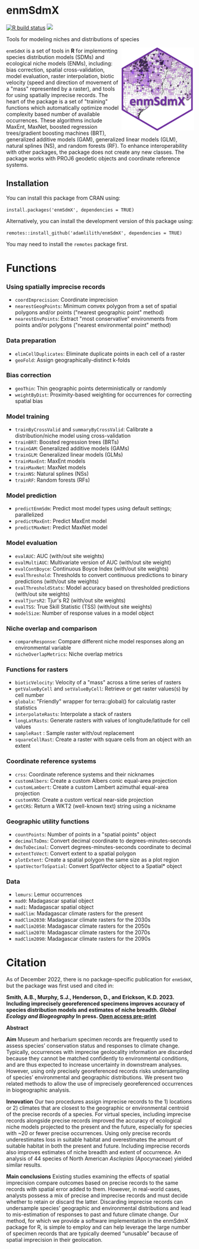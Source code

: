 # enmSdmX
<!-- badges: start -->
[![R build status](https://github.com/r-lib/rcmdcheck/workflows/R-CMD-check/badge.svg)](https://github.com/r-lib/rcmdcheck/actions)
[![](https://www.r-pkg.org/badges/version/rcmdcheck)](https://www.r-pkg.org/pkg/rcmdcheck)
<!-- badges: end -->

Tools for modeling niches and distributions of species

<img align="right" src="enmSdmX.png" height="223"/>

`enmSdmX` is a set of tools in <b>R</b> for implementing species distribution models (SDMs) and ecological niche models (ENMs), including: bias correction, spatial cross-validation, model evaluation, raster interpolation, biotic velocity (speed and direction of movement of a "mass" represented by a raster), and tools for using spatially imprecise records. The heart of the package is a set of "training" functions which automatically optimize model complexity based number of available occurrences. These algorithms include MaxEnt, MaxNet, boosted regression trees/gradient boosting machines (BRT), generalized additive models (GAM), generalized linear models (GLM),	natural splines (NS), and random forests (RF). To enhance interoperability with other packages, the package does not create any new classes. The package works with PROJ6 geodetic objects and coordinate reference systems.

## Installation ##
You can install this package from CRAN using:

`install.packages('enmSdmX', dependencies = TRUE)`

Alternatively, you can install the development version of this package using:

`remotes::install_github('adamlilith/enmSdmX', dependencies = TRUE)`  

You may need to install the `remotes` package first.

# Functions #

### Using spatially imprecise records
* `coordImprecision`: Coordinate imprecision
* `nearestGeogPoints`: Minimum convex polygon from a set of spatial polygons and/or points ("nearest geographic point" method)
* `nearestEnvPoints`:  Extract "most conservative" environments from points and/or polygons ("nearest environmental point" method)

### Data preparation ###
* `elimCellDuplicates`: Eliminate duplicate points in each cell of a raster
* `geoFold`: Assign geographically-distinct k-folds

### Bias correction
* `geoThin`: Thin geographic points deterministically or randomly
* `weightByDist`: Proximity-based weighting for occurrences for correcting spatial bias

### Model training ###
* `trainByCrossValid` and `summaryByCrossValid`: Calibrate a distribution/niche model using cross-validation
* `trainBRT`: Boosted regression trees (BRTs)
* `trainGAM`: Generalized additive models (GAMs)
* `trainGLM`: Generalized linear models (GLMs)
* `trainMaxEnt`: MaxEnt models
* `trainMaxNet`: MaxNet models
* `trainNS`: Natural splines (NSs)
* `trainRF`: Random forests (RFs)  

### Model prediction ###
* `predictEnmSdm`: Predict most model types using default settings; parallelized
* `predictMaxEnt`: Predict MaxEnt model
* `predictMaxNet`: Predict MaxNet model

### Model evaluation ###
* `evalAUC`: AUC (with/out site weights)
* `evalMultiAUC`: Multivariate version of AUC (with/out site weight)
* `evalContBoyce`: Continuous Boyce Index (with/out site weights)
* `evalThreshold`: Thresholds to convert continuous predictions to binary predictions (with/out site weights)
* `evalThresholdStats`: Model accuracy based on thresholded predictions (with/out site weights)
* `evalTjursR2`: Tjur's R2 (with/out site weights)
* `evalTSS`: True Skill Statistic (TSS) (with/out site weights)
* `modelSize`: Number of response values in a model object

### Niche overlap and comparison ###
* `compareResponse`: Compare different niche model responses along an environmental variable
* `nicheOverlapMetrics`: Niche overlap metrics

### Functions for rasters ###
* `bioticVelocity`: Velocity of a "mass" across a time series of rasters
* `getValueByCell` and `setValueByCell`: Retrieve or get raster values(s) by cell number
* `globalx`: "Friendly" wrapper for terra::global() for calculatig raster statistics
* `interpolateRasts`: Interpolate a stack of rasters
* `longLatRasts`: Generate rasters with values of longitude/latitude for cell values
* `sampleRast` : Sample raster with/out replacement
* `squareCellRast`: Create a raster with square cells from an object with an extent

### Coordinate reference systems ###
* `crss`: Coordinate reference systems and their nicknames
* `customAlbers`: Create a custom Albers conic equal-area projection
* `customLambert`: Create a custom Lambert azimuthal equal-area projection
* `customVNS`: Create a custom vertical near-side projection
* `getCRS`: Return a WKT2 (well-known text) string using a nickname

### Geographic utility functions ###
* `countPoints`: Number of points in a "spatial points" object
* `decimalToDms`: Convert decimal coordinate to degrees-minutes-seconds
* `dmsToDecimal`: Convert degrees-minutes-seconds coordinate to decimal
* `extentToVect`: Convert extent to a spatial polygon
* `plotExtent`: Create a spatial polygon the same size as a plot region
* `spatVectorToSpatial`: Convert SpatVector object to a Spatial* object

### Data
* `lemurs`: Lemur occurrences
* `mad0`: Madagascar spatial object
* `mad1`: Madagascar spatial object
* `madClim`: Madagascar climate rasters for the present
* `madClim2030`: Madagascar climate rasters for the 2030s
* `madClim2050`: Madagascar climate rasters for the 2050s
* `madClim2070`: Madagascar climate rasters for the 2070s
* `madClim2090`: Madagascar climate rasters for the 2090s

# Citation #
As of December 2022, there is no package-specific publication for `enmSdmX`, but the package was first used and cited in:

<b>Smith, A.B., Murphy, S.J., Henderson, D., and Erickson, K.D. 2023. Including imprecisely georeferenced specimens improves accuracy of species distribution models and estimates of niche breadth.  <i>Global Ecology and Biogeography</i> In press. <a href='http://dx.doi.org/10.1101/2021.06.10.447988'>Open access pre-print</a></b>

<b>Abstract</b>

<b>Aim</b> Museum and herbarium specimen records are frequently used to assess species’ conservation status and responses to climate change. Typically, occurrences with imprecise geolocality information are discarded because they cannot be matched confidently to environmental conditions, and are thus expected to increase uncertainty in downstream analyses. However, using only precisely georeferenced records risks undersampling of species’ environmental and geographic distributions. We present two related methods to allow the use of imprecisely georeferenced occurrences in biogeographic analysis.

<b>Innovation</b> Our two procedures assign imprecise records to the 1) locations or 2) climates that are closest to the geographic or environmental centroid of the precise records of a species. For virtual species, including imprecise records alongside precise records improved the accuracy of ecological niche models projected to the present and the future, especially for species with ~20 or fewer precise occurrences. Using only precise records underestimates loss in suitable habitat and overestimates the amount of suitable habitat in both the present and future. Including imprecise records also improves estimates of niche breadth and extent of occurrence. An analysis of 44 species of North American <i>Asclepias</i> (Apocynaceae) yielded similar results.

<b>Main conclusions</b> Existing studies examining the effects of spatial imprecision compare outcomes based on precise records to the same records with spatial error added to them. However, in real-world cases, analysts possess a mix of precise and imprecise records and must decide whether to retain or discard the latter. Discarding imprecise records can undersample species’ geographic and environmental distributions and lead to mis-estimation of responses to past and future climate change. Our method, for which we provide a software implementation in the enmSdmX package for R, is simple to employ and can help leverage the large number of specimen records that are typically deemed “unusable” because of spatial imprecision in their geolocation.
